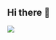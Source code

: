 ## Hi there 👋

<img src="https://skillicons.dev/icons?i=html,css,php,laravel,vuejs,vuetify,nuxtjs,pinia,vuex,figma,git,angular"/>